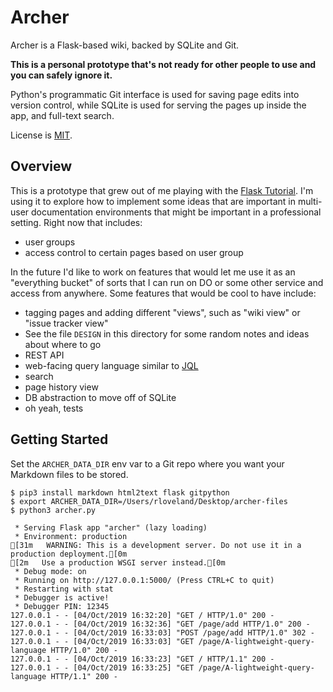 # Archer

Archer is a Flask-based wiki, backed by SQLite and Git.

**This is a personal prototype that's not ready for other people to
use and you can safely ignore it.**

Python's programmatic Git interface is used for saving page edits into
version control, while SQLite is used for serving the pages up inside
the app, and full-text search.

License is [MIT](https://opensource.org/licenses/MIT).

## Overview

This is a prototype that grew out of me playing with the [Flask
Tutorial](http://flask.pocoo.org/docs/0.11/tutorial/).  I'm using it
to explore how to implement some ideas that are important in
multi-user documentation environments that might be important in a
professional setting.  Right now that includes:

+ user groups
+ access control to certain pages based on user group

In the future I'd like to work on features that would let me use it as
an "everything bucket" of sorts that I can run on DO or some other
service and access from anywhere.  Some features that would be cool to
have include:

+ tagging pages and adding different "views", such as "wiki
  view" or "issue tracker view"
+ See the file `DESIGN` in this directory for some random notes and
  ideas about where to go
+ REST API
+ web-facing query language similar to
  [JQL](http://blogs.atlassian.com/2013/01/jql-the-most-flexible-way-to-search-jira-14/?_ga=1.236371010.257445571.1472316705)
+ search
+ page history view
+ DB abstraction to move off of SQLite
+ oh yeah, tests

## Getting Started

Set the `ARCHER_DATA_DIR` env var to a Git repo where you want your
Markdown files to be stored.

    $ pip3 install markdown html2text flask gitpython
    $ export ARCHER_DATA_DIR=/Users/rloveland/Desktop/archer-files
    $ python3 archer.py

     * Serving Flask app "archer" (lazy loading)
     * Environment: production
    [31m   WARNING: This is a development server. Do not use it in a production deployment.[0m
    [2m   Use a production WSGI server instead.[0m
     * Debug mode: on
     * Running on http://127.0.0.1:5000/ (Press CTRL+C to quit)
     * Restarting with stat
     * Debugger is active!
     * Debugger PIN: 12345
    127.0.0.1 - - [04/Oct/2019 16:32:20] "GET / HTTP/1.0" 200 -
    127.0.0.1 - - [04/Oct/2019 16:32:36] "GET /page/add HTTP/1.0" 200 -
    127.0.0.1 - - [04/Oct/2019 16:33:03] "POST /page/add HTTP/1.0" 302 -
    127.0.0.1 - - [04/Oct/2019 16:33:03] "GET /page/A-lightweight-query-language HTTP/1.0" 200 -
    127.0.0.1 - - [04/Oct/2019 16:33:23] "GET / HTTP/1.1" 200 -
    127.0.0.1 - - [04/Oct/2019 16:33:25] "GET /page/A-lightweight-query-language HTTP/1.1" 200 -
